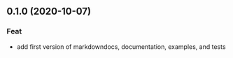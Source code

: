 ## 0.1.0 (2020-10-07)

### Feat

- add first version of markdowndocs, documentation, examples, and tests
